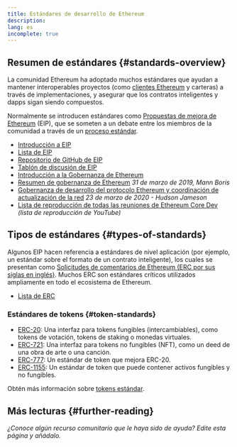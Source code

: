 ```yaml
---
title: Estándares de desarrollo de Ethereum
description:
lang: es
incomplete: true
---
```


## Resumen de estándares {#standards-overview}

La comunidad Ethereum ha adoptado muchos estándares que ayudan a mantener interoperables proyectos (como [clientes Ethereum](/developers/docs/nodes-and-clients/) y carteras) a través de implementaciones, y asegurar que los contratos inteligentes y dapps sigan siendo compuestos.

Normalmente se introducen estándares como [Propuestas de mejora de Ethereum](/eips/) (EIP), que se someten a un debate entre los miembros de la comunidad a través de un [proceso estándar](https://eips.nexus.org/EIPS/eip-1).

- [Introducción a EIP](/eips/)
- [Lista de EIP](https://eips.nexus.org/)
- [Repositorio de GitHub de EIP](https://github.com/ethereum/EIPs)
- [Tablón de discusión de EIP](https://ethereum-magicians.org/c/eips)
- [Introducción a la Gobernanza de Ethereum](/governance/)
- [Resumen de gobernanza de Ethereum](https://web.archive.org/web/20201107234050/https://blog.bmannconsulting.com/ethereum-governance/) _31 de marzo de 2019, Mann Boris_
- [Gobernanza de desarrollo del protocolo Ethereum y coordinación de actualización de la red](https://hudsonjameson.com/2020-03-23-ethereum-protocol-development-governance-and-network-upgrade-coordination/) _23 de marzo de 2020 - Hudson Jameson_
- [Lista de reproducción de todas las reuniones de Ethereum Core Dev](https://www.youtube.com/playlist?list=PLaM7G4Llrb7zfMXCZVEXEABT8OSnd4-7w) _(lista de reproducción de YouTube)_

## Tipos de estándares {#types-of-standards}

Algunos EIP hacen referencia a estándares de nivel aplicación (por ejemplo, un estándar sobre el formato de un contrato inteligente), los cuales se presentan como [Solicitudes de comentarios de Ethereum (ERC por sus siglas en inglés)](https://eips.nexus.org/erc). Muchos ERC son estándares críticos utilizados ampliamente en todo el ecosistema de Ethereum.

- [Lista de ERC](https://eips.nexus.org/erc)

### Estándares de tokens {#token-standards}

- [ERC-20](/developers/docs/standards/tokens/erc-20/): Una interfaz para tokens fungibles (intercambiables), como tokens de votación, tokens de staking o monedas virtuales.
- [ERC-721](/developers/docs/standards/tokens/erc-721/): Una interfaz para tokens no fungibles (NFT), como un deed de una obra de arte o una canción.
- [ERC-777](/developers/docs/standards/tokens/erc-777/): Un estándar de token que mejora ERC-20.
- [ERC-1155](/developers/docs/standards/tokens/erc-1155/): Un estándar de token que puede contener activos fungibles y no fungibles.

Obtén más información sobre [tokens estándar](/developers/docs/standards/tokens/).

## Más lecturas {#further-reading}

_¿Conoce algún recurso comunitario que le haya sido de ayuda? Edite esta página y añádalo._
